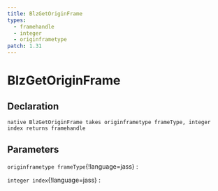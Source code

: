 ```yaml
---
title: BlzGetOriginFrame
types:
  - framehandle
  - integer
  - originframetype
patch: 1.31
---
```


# BlzGetOriginFrame

## Declaration

```jass
native BlzGetOriginFrame takes originframetype frameType, integer index returns framehandle
```

## Parameters
`originframetype frameType`{!language=jass}
: 

`integer index`{!language=jass}
: 
